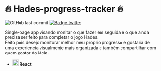# 🔥 Hades-progress-tracker 🔥

![GitHub last commit](https://img.shields.io/github/last-commit/aaneleh/hades-progress-tracker) [![Badge twitter](https://img.shields.io/twitter/follow/helena_kurzzz)](https://twitter.com/helena_kurzzz)

Single-page app visando monitar o que fazer em seguida e o que ainda precisa ser feito para completar o jogo Hades.  
Feito pois desejo monitorar melhor meu proprio progresso e gostaria de uma experiencia visualmente mais organizada e também compartilhar com quem gostar da ideia.  

* <img width="20px" src="https://cdn.jsdelivr.net/gh/devicons/devicon/icons/react/react-original.svg" /> **React**  
